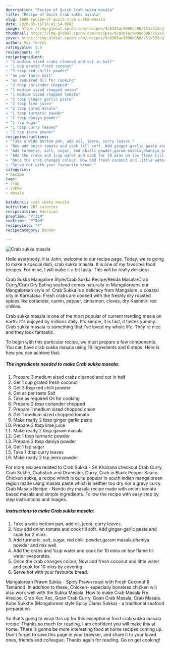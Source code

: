 ```yaml
---
description: "Recipe of Quick Crab sukka masala"
title: "Recipe of Quick Crab sukka masala"
slug: 1968-recipe-of-quick-crab-sukka-masala
date: 2020-05-16T16:41:54.008Z
image: https://img-global.cpcdn.com/recipes/9c8305ac9090d386/751x532cq70/crab-sukka-masala-recipe-main-photo.jpg
thumbnail: https://img-global.cpcdn.com/recipes/9c8305ac9090d386/751x532cq70/crab-sukka-masala-recipe-main-photo.jpg
cover: https://img-global.cpcdn.com/recipes/9c8305ac9090d386/751x532cq70/crab-sukka-masala-recipe-main-photo.jpg
author: Max Torres
ratingvalue: 3.8
reviewcount: 14
recipeingredient:
- "3 medium sized crabs cleaned and cut in half"
- "1 cup grated fresh coconut"
- "3 tbsp red chilli powder"
- "as per taste Salt"
- "as required Oil for cooking"
- "2 tbsp coriander chopped"
- "1 medium sized chopped onion"
- "1 medium sized chopped tomato"
- "2 tbsp ginger garlic paste"
- "2 tbsp lime juice"
- "2 tbsp garam masala"
- "1 tbsp turmeric powder"
- "2 tbsp daniya powder"
- "1 tsp sugar"
- "1 tbsp curry leaves"
- "2 tsp jeera powder"
recipeinstructions:
- "Take a wide bottom pan, add oil, jeera, curry leaves."
- "Now add onion tomato and cook till soft. Add ginger-garlic paste and cook for 2 mins."
- "Add turmeric, salt, sugar, red chilli powder,garam masala,dhaniya powder and mix well."
- "Add the crabs and 1cup water and cook for 10 mins on low flame till water evaporates."
- "Once the crab changes colour, Now add fresh coconut and little water and cook for 10 mins by covering"
- "Serve hot with your favourite bread."
categories:
- Recipe
tags:
- crab
- sukka
- masala

katakunci: crab sukka masala 
nutrition: 207 calories
recipecuisine: American
preptime: "PT31M"
cooktime: "PT40M"
recipeyield: "4"
recipecategory: Dinner

---
```



![Crab sukka masala](https://img-global.cpcdn.com/recipes/9c8305ac9090d386/751x532cq70/crab-sukka-masala-recipe-main-photo.jpg)

Hello everybody, it is John, welcome to our recipe page. Today, we're going to make a special dish, crab sukka masala. It is one of my favorites food recipes. For mine, I will make it a bit tasty. This will be really delicious.

Crab Sukka Mangalore Style/Crab Sukka Recipe/Kekda Masala/Crab Curry/Crab Dry Eating seafood comes naturally to Mangaloreans.our Mangalorean style of. Crab Sukka is a delicacy from Mangalore, a coastal city in Karnataka. Fresh crabs are cooked with the freshly dry roasted spices like coriander, cumin, pepper, cinnamon, cloves, dry Kashmiri red chillies.

Crab sukka masala is one of the most popular of current trending meals on earth. It's enjoyed by millions daily. It's simple, it is fast, it tastes yummy. Crab sukka masala is something that I've loved my whole life. They're nice and they look fantastic.


To begin with this particular recipe, we must prepare a few components. You can have crab sukka masala using 16 ingredients and 6 steps. Here is how you can achieve that.

<!--inarticleads1-->

##### The ingredients needed to make Crab sukka masala:

1. Prepare 3 medium sized crabs cleaned and cut in half
1. Get 1 cup grated fresh coconut
1. Get 3 tbsp red chilli powder
1. Get as per taste Salt
1. Take as required Oil for cooking
1. Prepare 2 tbsp coriander chopped
1. Prepare 1 medium sized chopped onion
1. Get 1 medium sized chopped tomato
1. Make ready 2 tbsp ginger garlic paste
1. Prepare 2 tbsp lime juice
1. Make ready 2 tbsp garam masala
1. Get 1 tbsp turmeric powder
1. Prepare 2 tbsp daniya powder
1. Get 1 tsp sugar
1. Take 1 tbsp curry leaves
1. Make ready 2 tsp jeera powder


For more recipes related to Crab Sukka - SK Khazana checkout Crab Curry, Crab Sukhe, Crabstick and Drumstick Curry, Crab in Black Pepper Sauce. Chicken sukka, a recipe which is quite popular in south indian mangalorean region made using masala paste which is neither too dry nor a gravy curry. Crab Masala Recipe - Nandu dry masala recipe made with onion-tomato based masala and simple ingredients. Follow the recipe with easy step by step instructions and images. 

<!--inarticleads2-->

##### Instructions to make Crab sukka masala:

1. Take a wide bottom pan, add oil, jeera, curry leaves.
1. Now add onion tomato and cook till soft. Add ginger-garlic paste and cook for 2 mins.
1. Add turmeric, salt, sugar, red chilli powder,garam masala,dhaniya powder and mix well.
1. Add the crabs and 1cup water and cook for 10 mins on low flame till water evaporates.
1. Once the crab changes colour, Now add fresh coconut and little water and cook for 10 mins by covering
1. Serve hot with your favourite bread.


Mangalorean Prawn Sukka - Spicy Prawn roast with Fresh Coconut &amp; Tamarind. In addition to these, Chicken- especially boneless chicken will also work well with the Sukka Masala. How to make Crab Masala Fry #recipe. Crab Xec Xec, Goan Crab Curry, Goan Crab Masala, Crab Masala. Kube Sukkhe (Mangalorean style Spicy Clams Sukka) - a traditional seafood preparation. 

So that's going to wrap this up for this exceptional food crab sukka masala recipe. Thanks so much for reading. I am confident you will make this at home. There is gonna be more interesting food at home recipes coming up. Don't forget to save this page in your browser, and share it to your loved ones, friends and colleague. Thanks again for reading. Go on get cooking!
